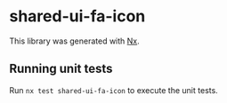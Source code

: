 # shared-ui-fa-icon

This library was generated with [Nx](https://nx.dev).

## Running unit tests

Run `nx test shared-ui-fa-icon` to execute the unit tests.
